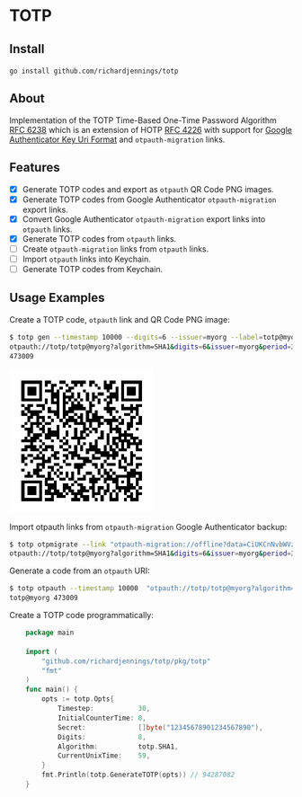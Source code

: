 # TOTP 

## Install
```go install github.com/richardjennings/totp```

## About
Implementation of the TOTP Time-Based One-Time Password Algorithm [RFC 6238](https://tools.ietf.org/html/rfc6238) 
which is an extension of HOTP [RFC 4226](https://tools.ietf.org/html/rfc4226) with support for
[Google Authenticator Key Uri Format](https://github.com/google/google-authenticator/wiki/Key-Uri-Format) and 
`otpauth-migration` links.

## Features

- [x] Generate TOTP codes and export as `otpauth` QR Code PNG images.
- [x] Generate TOTP codes from Google Authenticator `otpauth-migration` export links.
- [x] Convert Google Authenticator `otpauth-migration` export links into `otpauth` links.
- [x] Generate TOTP codes from `otpauth` links.
- [ ] Create `otpauth-migration` links from `otpauth` links.
- [ ] Import `otpauth` links into Keychain.
- [ ] Generate TOTP codes from Keychain.

## Usage Examples

Create a TOTP code, `otpauth` link and QR Code PNG image:
```bash
$ totp gen --timestamp 10000 --digits=6 --issuer=myorg --label=totp@myorg --secret=somesecret --qr-png qr.png       
otpauth://totp/totp@myorg?algorithm=SHA1&digits=6&issuer=myorg&period=30&secret=ONXW2ZLTMVRXEZLU
473009
```
![qr.png](qr.png)

Import otpauth links from `otpauth-migration` Google Authenticator backup:
```bash
$ totp otpmigrate --link "otpauth-migration://offline?data=CiUKCnNvbWVzZWNyZXQSCnRvdHBAbXlvcmcaBW15b3JnIAEoATACEAEYASAA"
otpauth://totp/totp@myorg?algorithm=SHA1&digits=6&issuer=myorg&period=30&secret=J5HFQVZSLJGFITKWKJMEKWSMKU
```

Generate a code from an `otpauth` URI:

```bash
$ totp otpauth --timestamp 10000  "otpauth://totp/totp@myorg?algorithm=SHA1&digits=6&issuer=myorg&period=30&secret=ONXW2ZLTMVRXEZLU" 
totp@myorg 473009
```

Create a TOTP code programmatically:
```go
    package main
    
    import (
    	"github.com/richardjennings/totp/pkg/totp"
    	"fmt"
    )
    func main() {
    	opts := totp.Opts{
    		Timestep:           30,
    		InitialCounterTime: 0,
    		Secret:             []byte("12345678901234567890"),
    		Digits:             8,
    		Algorithm:          totp.SHA1,
    		CurrentUnixTime:    59,
    	}
    	fmt.Println(totp.GenerateTOTP(opts)) // 94287082
    }
```
